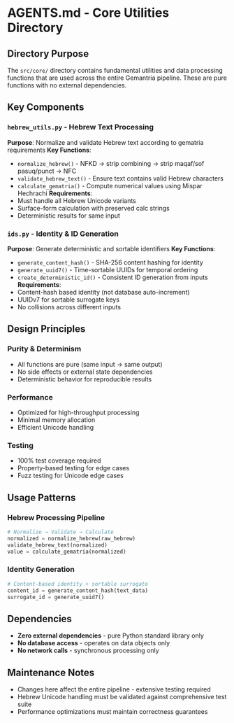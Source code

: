 # AGENTS.md - Core Utilities Directory

## Directory Purpose

The `src/core/` directory contains fundamental utilities and data processing functions that are used across the entire Gemantria pipeline. These are pure functions with no external dependencies.

## Key Components

### `hebrew_utils.py` - Hebrew Text Processing

**Purpose**: Normalize and validate Hebrew text according to gematria requirements
**Key Functions**:

- `normalize_hebrew()` - NFKD → strip combining → strip maqaf/sof pasuq/punct → NFC
- `validate_hebrew_text()` - Ensure text contains valid Hebrew characters
- `calculate_gematria()` - Compute numerical values using Mispar Hechrachi
  **Requirements**:
- Must handle all Hebrew Unicode variants
- Surface-form calculation with preserved calc strings
- Deterministic results for same input

### `ids.py` - Identity & ID Generation

**Purpose**: Generate deterministic and sortable identifiers
**Key Functions**:

- `generate_content_hash()` - SHA-256 content hashing for identity
- `generate_uuid7()` - Time-sortable UUIDs for temporal ordering
- `create_deterministic_id()` - Consistent ID generation from inputs
  **Requirements**:
- Content-hash based identity (not database auto-increment)
- UUIDv7 for sortable surrogate keys
- No collisions across different inputs

## Design Principles

### Purity & Determinism

- All functions are pure (same input → same output)
- No side effects or external state dependencies
- Deterministic behavior for reproducible results

### Performance

- Optimized for high-throughput processing
- Minimal memory allocation
- Efficient Unicode handling

### Testing

- 100% test coverage required
- Property-based testing for edge cases
- Fuzz testing for Unicode edge cases

## Usage Patterns

### Hebrew Processing Pipeline

```python
# Normalize → Validate → Calculate
normalized = normalize_hebrew(raw_hebrew)
validate_hebrew_text(normalized)
value = calculate_gematria(normalized)
```

### Identity Generation

```python
# Content-based identity + sortable surrogate
content_id = generate_content_hash(text_data)
surrogate_id = generate_uuid7()
```

## Dependencies

- **Zero external dependencies** - pure Python standard library only
- **No database access** - operates on data objects only
- **No network calls** - synchronous processing only

## Maintenance Notes

- Changes here affect the entire pipeline - extensive testing required
- Hebrew Unicode handling must be validated against comprehensive test suite
- Performance optimizations must maintain correctness guarantees
